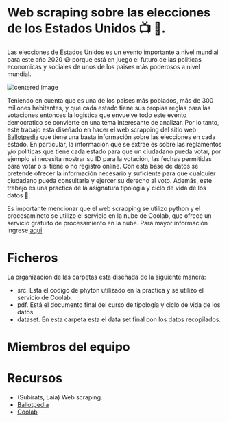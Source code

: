 # Web scraping sobre las elecciones de los Estados Unidos :tv: :newspaper:.

Las elecciones de Estados Unidos es un evento importante a nivel mundial para este año 2020 :mask: porque está en juego el futuro de las politicas economicas y sociales de unos de los paises más poderosos a nivel mundial. 

<img src="https://ichef.bbci.co.uk/news/240/cpsprodpb/1340C/production/_114606887_index_promo_simple_guide_976_v7.png" alt="centered image" id="logo" data-height-percentage="100" data-actual-width="140" data-actual-height="55" class="center">


Teniendo en cuenta que es una de los paises más poblados, más de 300 millones habitantes, y que cada estado tiene sus propias reglas para las votaciones entonces la logistica que envuelve todo este evento democratico se convierte en una tema interesante de analizar. Por lo tanto, este trabajo esta diseñado en hacer el web scrapping del sitio web [Ballotpedia](https://ballotpedia.org/Voter_registration) que tiene una basta información sobre las elecciones en cada estado. En particular, la información que se extrae es sobre las reglamentos y/o politicas que tiene cada estado para que un ciudadano pueda votar, por ejemplo si necesita mostrar su ID para la votación, las fechas permitidas para votar o si tiene o no registro online. Con esta base de datos se pretende ofrecer la información necesario y suficiente para que cualquier ciudadano pueda consultarla y ejercer su derecho al voto. Además, este trabajo es una practica de la asignatura tipología y ciclo de vida de los datos :pencil:.

Es importante mencionar que el web scrapping se utilizo python y el procesamineto se utilizo el servicio en la nube de Coolab, que ofrece un servicio gratuito de procesamiento en la nube. Para mayor información ingrese [aqui](https://colab.research.google.com/github/tensorflow/examples/blob/master/courses/udacity_intro_to_tensorflow_for_deep_learning/l01c01_introduction_to_colab_and_python.ipynb)

# Ficheros

La organización de las carpetas esta diseñada de la siguiente manera:

* src. Está el codigo de phyton utilizado en la practica y se utilizo el servicio de Coolab.
* pdf. Está el documento final del curso de tipología y ciclo de vida de los datos.
* dataset. En esta carpeta esta el data set final con los datos recopilados.

# Miembros del equipo

# Recursos

* (Subirats, Laia) Web scraping. 
* [Ballotpedia](https://ballotpedia.org/Ballotpedia:About)
* [Coolab](https://ballotpedia.org/Ballotpedia:About)

